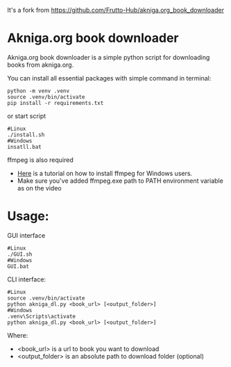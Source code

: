 It's a fork from https://github.com/Frutto-Hub/akniga.org_book_downloader

# Akniga.org book downloader
Akniga.org book downloader is a simple python script for downloading books from akniga.org.

You can install all essential packages with simple command in terminal:
```
python -m venv .venv
source .venv/bin/activate
pip install -r requirements.txt
```
or start script 
```
#Linux
./install.sh
#Windows
insatll.bat
```



ffmpeg is also required
* [Here](https://www.youtube.com/watch?v=jZLqNocSQDM) is a tutorial on how to install ffmpeg for Windows users.
* Make sure you've added ffmpeg.exe path to PATH environment variable as on the video

# Usage:
GUI interface

```
#Linux
./GUI.sh
#Windows
GUI.bat
```

CLI interface:

```
#Linux
source .venv/bin/activate
python akniga_dl.py <book_url> [<output_folder>]
#Windows
.venv\Scripts\activate
python akniga_dl.py <book_url> [<output_folder>]
```
Where:
- <book_url> is a url to book you want to download
- <output_folder> is an absolute path to download folder (optional)



